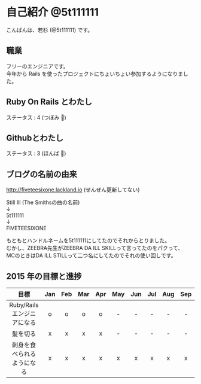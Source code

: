 # 自己紹介 @5t111111

こんばんは、若杉 (@5t111111) です。

## 職業

フリーのエンジニアです。  
今年から Rails を使ったプロジェクトにちょいちょい参加するようになりました。

## Ruby On Rails とわたし

ステータス : 4 (つぼみ :tulip:)

## Githubとわたし

ステータス : 3 (ほんば :herb:)

## ブログの名前の由来

http://fiveteesixone.lackland.io (ぜんぜん更新してない)  
  
Still Ill (The Smithsの曲の名前)  
↓  
5t111111  
↓  
FIVETEESIXONE  

もともとハンドルネームを5t111111にしてたのでそれからとりました。  
むかし、ZEEBRA先生がZEEBRA DA ILL SKILLって言ってたのをパクって、  
MCのときはDA ILL STILLって二つ名にしてたのでそれの使い回しです。  

## 2015 年の目標と進捗

|            目標                                   | Jan | Feb | Mar | Apr | May | Jun | Jul | Aug | Sep | Oct | Nov | Dec |
|:-------------------------------------------------:|:---:|:---:|:---:|:---:|:---:|:---:|:---:|:---:|:---:|:---:|:---:|:---:|
| Ruby/Rails エンジニアになる                       |  o  |  o  |  o  |  o  |  -  |  -  |  -  |  -  |  -  |  -  |  -  |  -  |
| 髪を切る                                          |  x  |  x  |  x  |  x  |  -  |  -  |  -  |  -  |  -  |  -  |  -  |  -  |
| 刺身を食べられるようになる                        |  x  |  x  |  x  |  x  |  x  |  x  |  x  |  x  |  x  |  x  |  x  |  x  |
